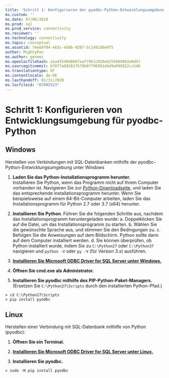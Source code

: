 ```yaml
---
title: 'Schritt 1: Konfigurieren der pyodbc-Python-Entwicklungsumgebung | Microsoft-Dokumentation'
ms.custom: ''
ms.date: 07/06/2018
ms.prod: sql
ms.prod_service: connectivity
ms.reviewer: ''
ms.technology: connectivity
ms.topic: conceptual
ms.assetid: 74e69704-e63c-450b-9207-5c1491d0e0f5
author: MightyPen
ms.author: genemi
ms.openlocfilehash: a1a43540d866faaf79b1c020eb255689862e6d97
ms.sourcegitcommit: b78f7ab9281f570b87f96991ebd9a095812cc546
ms.translationtype: HT
ms.contentlocale: de-DE
ms.lasthandoff: 01/31/2020
ms.locfileid: "67992523"
---
```

# <a name="step-1-configure-development-environment-for-pyodbc-python-development"></a>Schritt 1: Konfigurieren von Entwicklungsumgebung für pyodbc-Python

## <a name="windows"></a>Windows  
Herstellen von Verbindungen mit SQL-Datenbanken mithilfe der pyodbc-Python-Entwicklungsumgebung unter Windows
  
1. **Laden Sie das Python-Installationsprogramm herunter.**  
  Installieren Sie Python, wenn das Programm nicht auf Ihrem Computer vorhanden ist. Navigieren Sie zur [Python-Downloadseite](https://www.python.org/downloads/windows/), und laden Sie das entsprechende Installationsprogramm herunter. Wenn Sie beispielsweise auf einem 64-Bit-Computer arbeiten, laden Sie das Installationsprogramm für Python 2.7 oder 3.7 (x64) herunter.  
  
2. **Installieren Sie Python**.  Führen Sie die folgenden Schritte aus, nachdem das Installationsprogramm heruntergeladen wurde: a. Doppelklicken Sie auf die Datei, um das Installationsprogramm zu starten. b. Wählen Sie die gewünschte Sprache aus, und stimmen Sie den Bedingungen zu. c. Befolgen Sie die Anweisungen auf dem Bildschirm. Python sollte dann auf dem Computer installiert werden. d. Sie können überprüfen, ob Python installiert wurde, indem Sie zu `C:\Python27` oder `C:\Python37` navigieren und `python -V` oder `py -V` (für Version 3.x) ausführen. 
      
3. [**Installieren Sie Microsoft ODBC Driver for SQL Server unter Windows.** ](../../odbc/windows/system-requirements-installation-and-driver-files.md#installing-microsoft-odbc-driver-for-sql-server)
  
4. **Öffnen Sie cmd.exe als Administrator.**     

5. **Installieren Sie pyodbc mithilfe des PIP-Python-Paket-Managers.** (Ersetzen Sie `C:\Python27\Scripts` durch den installierten Python-Pfad.)
```  
> cd C:\Python27\Scripts  
> pip install pyodbc  
```  

  
## <a name="linux"></a>Linux 
Herstellen einer Verbindung mit SQL-Datenbank mithilfe von Python (pyodbc):
  
1. **Öffnen Sie ein Terminal.**  

2. [**Installieren Sie Microsoft ODBC Driver for SQL Server unter Linux.** ](../../odbc/linux-mac/installing-the-microsoft-odbc-driver-for-sql-server.md)

3.  **Installieren Sie pyodbc.**  
```  
> sudo -H pip install pyodbc
```
